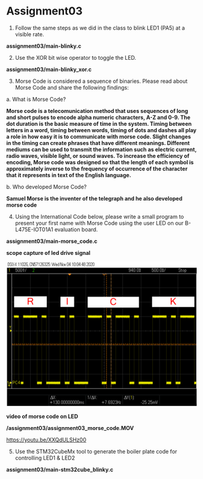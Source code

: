 # Assignment03

1. Follow the same steps as we did in the class to blink LED1 (PA5) at a visible rate.

**assignment03/main-blinky.c**

2. Use the XOR bit wise operator to toggle the LED.

**assignment03/main-blinky_xor.c**

3. Morse Code is considered a sequence of binaries. Please read about Morse Code and share the following findings:

a. What is Morse Code?

**Morse code is a telecomunication method that uses sequences of long and short pulses to encode alpha numeric characters, A-Z and 0-9.  The dot duration is the basic measure of time in the system.  Timing between letters in a word, timing between words, timing of dots and dashes all play a role in how easy it is to communicate with morse code.  Slight changes in the timing can create phrases that have different meanings.  Different mediums can be used to transmit the information such as electric current, radio waves, visible light, or sound waves.  To increase the efficiency of encoding, Morse code was designed so that the length of each symbol is approximately inverse to the frequency of occurrence of the character that it represents in text of the English language.**

b. Who developed Morse Code?

**Samuel Morse is the inventer of the telegraph and he also developed morse code**

4. Using the International Code below, please write a small program to present your first name with Morse Code using the user LED on our B-L475E-IOT01A1 evaluation board.

**assignment03/main-morse_code.c**

**scope capture of led drive signal**

![](/assignment03/scope_morse_code_rick.png)

**video of morse code on LED**

**/assignment03/assignment03_morse_code.MOV**

https://youtu.be/XXQdULSHz00

5. Use the STM32CubeMx tool to generate the boiler plate code for controlling LED1 & LED2

**assignment03/main-stm32cube_blinky.c**

